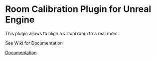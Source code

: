# Room Calibration Plugin for Unreal Engine 

This plugin allows to align a virtual room to a real room.


See Wiki for Documentation

[Documentation](../../wiki/Documentation-Room-Calibration-Plugin)
